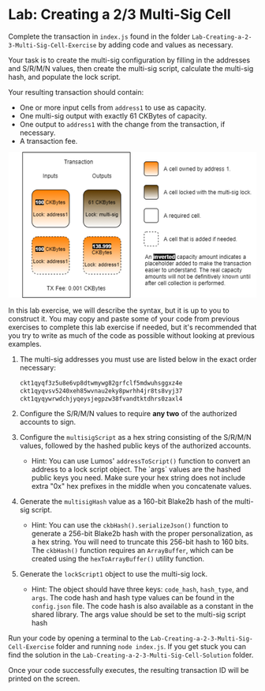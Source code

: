 # Lab: Creating a 2/3 Multi-Sig Cell

Complete the transaction in `index.js` found in the folder `Lab-Creating-a-2-3-Multi-Sig-Cell-Exercise` by adding code and values as necessary.

Your task is to create the multi-sig configuration by filling in the addresses and S/R/M/N values, then create the multi-sig script, calculate the multi-sig hash, and populate the lock script.

Your resulting transaction should contain:

* One or more input cells from `address1` to use as capacity.
* One multi-sig output with exactly 61 CKBytes of capacity.
* One output to `address1` with the change from the transaction, if necessary.
* A transaction fee.

![](../.gitbook/assets/transaction-structure%20%283%29.png)

In this lab exercise, we will describe the syntax, but it is up to you to construct it. You may copy and paste some of your code from previous exercises to complete this lab exercise if needed, but it's recommended that you try to write as much of the code as possible without looking at previous examples.

1. The multi-sig addresses you must use are listed below in the exact order necessary:

   ```text
   ckt1qyqf3z5u8e6vp8dtwmywg82grfclf5mdwuhsggxz4e
   ckt1qyqvsv5240xeh85wvnau2eky8pwrhh4jr8ts8vyj37
   ckt1qyqywrwdchjyqeysjegpzw38fvandtktdhrs0zaxl4
   ```

2. Configure the S/R/M/N values to require **any two** of the authorized accounts to sign.
3. Configure the `multisigScript` as a hex string consisting of the S/R/M/N values, followed by the hashed public keys of the authorized accounts.
   * Hint: You can use Lumos' `addressToScript()` function to convert an address to a lock script object. The \`args\` values are the hashed public keys you need. Make sure your hex string does not include extra "0x" hex prefixes in the middle when you concatenate values.
4. Generate the `multisigHash` value as a 160-bit Blake2b hash of the multi-sig script.
   * Hint: You can use the `ckbHash().serializeJson()` function to generate a 256-bit Blake2b hash with the proper personalization, as a hex string. You will need to truncate this 256-bit hash to 160 bits. The `ckbHash()` function requires an `ArrayBuffer`, which can be created using the `hexToArrayBuffer()` utility function.
5. Generate the `lockScript1` object to use the multi-sig lock.
   * Hint: The object should have three keys: `code_hash`, `hash_type`, and `args`. The code hash and hash type values can be found in the `config.json` file. The code hash is also available as a constant in the shared library. The args value should be set to the multi-sig script hash

Run your code by opening a terminal to the `Lab-Creating-a-2-3-Multi-Sig-Cell-Exercise` folder and running `node index.js`. If you get stuck you can find the solution in the `Lab-Creating-a-2-3-Multi-Sig-Cell-Solution` folder.

Once your code successfully executes, the resulting transaction ID will be printed on the screen.

